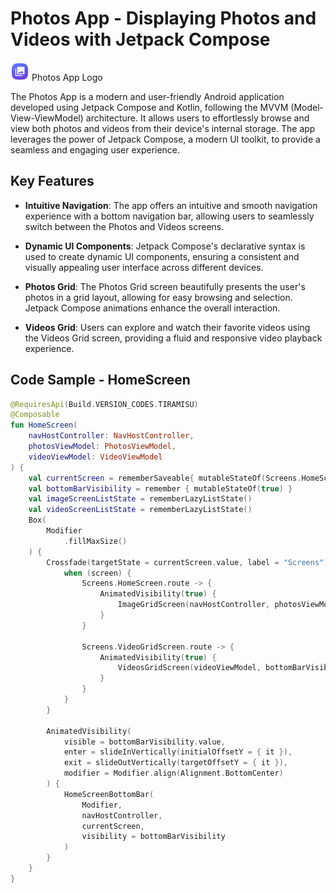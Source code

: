 # Photos App - Displaying Photos and Videos with Jetpack Compose
<img src="app/src/main/res/mipmap-xxxhdpi/ic_launcher.png" alt="App_Icon" width="30">
Photos App Logo

The Photos App is a modern and user-friendly Android application developed using Jetpack Compose and Kotlin, following the MVVM (Model-View-ViewModel) architecture. It allows users to effortlessly browse and view both photos and videos from their device's internal storage. The app leverages the power of Jetpack Compose, a modern UI toolkit, to provide a seamless and engaging user experience.

## Key Features
- **Intuitive Navigation**: The app offers an intuitive and smooth navigation experience with a bottom navigation bar, allowing users to seamlessly switch between the Photos and Videos screens.

- **Dynamic UI Components**: Jetpack Compose's declarative syntax is used to create dynamic UI components, ensuring a consistent and visually appealing user interface across different devices.

- **Photos Grid**: The Photos Grid screen beautifully presents the user's photos in a grid layout, allowing for easy browsing and selection. Jetpack Compose animations enhance the overall interaction.

- **Videos Grid**: Users can explore and watch their favorite videos using the Videos Grid screen, providing a fluid and responsive video playback experience.


## Code Sample - HomeScreen

```kotlin
@RequiresApi(Build.VERSION_CODES.TIRAMISU)
@Composable
fun HomeScreen(
    navHostController: NavHostController,
    photosViewModel: PhotosViewModel,
    videoViewModel: VideoViewModel
) {
    val currentScreen = rememberSaveable{ mutableStateOf(Screens.HomeScreen.route) }
    val bottomBarVisibility = remember { mutableStateOf(true) }
    val imageScreenListState = rememberLazyListState()
    val videoScreenListState = rememberLazyListState()
    Box(
        Modifier
            .fillMaxSize()
    ) {
        Crossfade(targetState = currentScreen.value, label = "Screens") { screen ->
            when (screen) {
                Screens.HomeScreen.route -> {
                    AnimatedVisibility(true) {
                        ImageGridScreen(navHostController, photosViewModel, bottomBarVisibility, imageScreenListState)
                    }
                }

                Screens.VideoGridScreen.route -> {
                    AnimatedVisibility(true) {
                        VideosGridScreen(videoViewModel, bottomBarVisibility, videoScreenListState, navHostController)
                    }
                }
            }
        }

        AnimatedVisibility(
            visible = bottomBarVisibility.value,
            enter = slideInVertically(initialOffsetY = { it }),
            exit = slideOutVertically(targetOffsetY = { it }),
            modifier = Modifier.align(Alignment.BottomCenter)
        ) {
            HomeScreenBottomBar(
                Modifier,
                navHostController,
                currentScreen,
                visibility = bottomBarVisibility
            )
        }
    }
}
